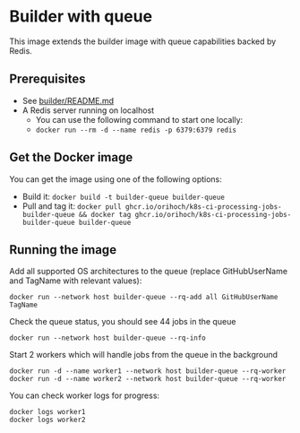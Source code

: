 # Builder with queue

This image extends the builder image with queue capabilities backed by Redis.

## Prerequisites

* See [builder/README.md](../builder/README.md)
* A Redis server running on localhost
    * You can use the following command to start one locally:
    * `docker run --rm -d --name redis -p 6379:6379 redis`

## Get the Docker image

You can get the image using one of the following options:

* Build it: `docker build -t builder-queue builder-queue`
* Pull and tag it: `docker pull ghcr.io/orihoch/k8s-ci-processing-jobs-builder-queue && docker tag ghcr.io/orihoch/k8s-ci-processing-jobs-builder-queue builder-queue`

## Running the image

Add all supported OS architectures to the queue (replace GitHubUserName and TagName with relevant values):

```
docker run --network host builder-queue --rq-add all GitHubUserName TagName
```

Check the queue status, you should see 44 jobs in the queue

```
docker run --network host builder-queue --rq-info
```

Start 2 workers which will handle jobs from the queue in the background

```
docker run -d --name worker1 --network host builder-queue --rq-worker
docker run -d --name worker2 --network host builder-queue --rq-worker
```

You can check worker logs for progress:

```
docker logs worker1
docker logs worker2
```
